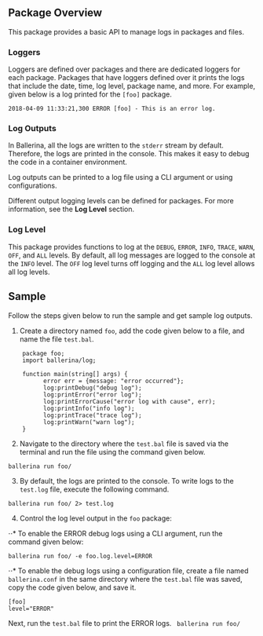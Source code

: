 ## Package Overview

This package provides a basic API to manage logs in packages and files. 

### Loggers 

Loggers are defined over packages and there are dedicated loggers for each package. Packages that have loggers defined over it prints the logs that include the date, time, log level, package name, and more.  For example, given below is a log printed for the `[foo]` package.

```2018-04-09 11:33:21,300 ERROR [foo] - This is an error log.```

### Log Outputs 

In Ballerina, all the logs are written to the `stderr` stream by default. Therefore, the logs are printed in the console. This makes it easy to debug the code in a container environment.

Log outputs can be printed to a log file using a CLI argument or using configurations.

Different output logging levels can be defined for packages. For more information, see the **Log Level** section.

### Log Level

This package provides functions to log at the `DEBUG`, `ERROR`, `INFO`, `TRACE`, `WARN`, `OFF`, and `ALL` levels. By default, all log messages are logged to the console at the `INFO` level. The `OFF` log level turns off logging and the `ALL` log level allows all log levels.

## Sample  

Follow the steps given below to run the sample and get sample log outputs.

1. Create a directory named `foo`, add the code given below to a  file, and name the file `test.bal`.


```ballerina
	package foo;
	import ballerina/log;

	function main(string[] args) {
    	  error err = {message: "error occurred"};
    	  log:printDebug("debug log");
    	  log:printError("error log");
    	  log:printErrorCause("error log with cause", err);
    	  log:printInfo("info log");
    	  log:printTrace("trace log");
    	  log:printWarn("warn log");		
	}
```

2. Navigate to the directory where the `test.bal` file is saved via the terminal and run the file using the command given below.

``` ballerina run foo/ ```


3. By default, the logs are printed to the console. To write logs to the `test.log` file, execute the following command.

```ballerina run foo/ 2> test.log```


4. Control the log level output in the `foo` package:

⋅⋅* To enable the ERROR debug logs using a CLI argument, run the command given below:

``` ballerina run foo/ -e foo.log.level=ERROR ```


⋅⋅* To enable the debug logs using a configuration file, create a file named `ballerina.conf` in the same directory where the `test.bal` file was saved, copy the code given below, and save it.

```ballerina
[foo]
level="ERROR"
```
Next, run the `test.bal` file to print the ERROR logs.
` ballerina run foo/`

